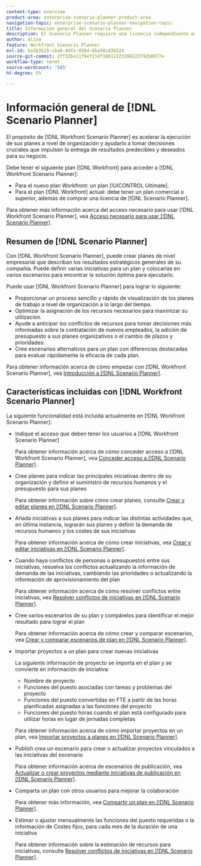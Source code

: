 ```yaml
---
content-type: overview
product-area: enterprise-scenario-planner-product-area
navigation-topic: enterprise-scenario-planner-navigation-topic
title: Información general del Scenario Planner
description: El Scenario Planner requiere una licencia independiente además de la licencia de Adobe Workfront.
author: Alina
feature: Workfront Scenario Planner
exl-id: ba3b3525-cba8-44fe-856d-8ba50cd3b524
source-git-commit: 2ff32ba11f9ef214f16b11323386223792b0877e
workflow-type: tm+mt
source-wordcount: '565'
ht-degree: 5%

---
```


# Información general de [!DNL Scenario Planner]

<!-- Audited: 1/2024 -->

El propósito de [!DNL Workfront Scenario Planner] es acelerar la ejecución de sus planes a nivel de organización y ayudarlo a tomar decisiones cruciales que impulsen la entrega de resultados predecibles y deseados para su negocio.

Debe tener el siguiente plan [!DNL Workfront] para acceder a [!DNL Workfront Scenario Planner]:

* Para el nuevo plan Workfront: un plan [!UICONTROL Ultimate].
* Para el plan [!DNL Workfront] actual: debe tener un plan comercial o superior, además de comprar una licencia de [!DNL Scenario Planner].

Para obtener más información acerca del acceso necesario para usar [!DNL Workfront Scenario Planner], vea [Acceso necesario para usar  [!DNL Scenario Planner]](access-needed-to-use-sp.md).

## Resumen de [!DNL Scenario Planner]

Con [!DNL Workfront Scenario Planner], puede crear planes de nivel empresarial que describan los resultados estratégicos generales de su compañía. Puede definir varias iniciativas para un plan y colocarlas en varios escenarios para encontrar la solución óptima para ejecutarlo.

Puede usar [!DNL Workfront Scenario Planner] para lograr lo siguiente:

* Proporcionar un proceso sencillo y rápido de visualización de los planes de trabajo a nivel de organización a lo largo del tiempo.
* Optimizar la asignación de los recursos necesarios para maximizar su utilización.
* Ayude a anticipar los conflictos de recursos para tomar decisiones más informadas sobre la contratación de nuevos empleados, la adición de presupuesto a sus planes organizativos o el cambio de plazos y prioridades.
* Cree escenarios alternativos para un plan con diferencias destacadas para evaluar rápidamente la eficacia de cada plan.

Para obtener información acerca de cómo empezar con [!DNL Workfront Scenario Planner], vea [Introducción a  [!DNL Scenario Planner]](../scenario-planner/get-started-with-scenario-planning.md).

## Características incluidas con [!DNL Workfront Scenario Planner]

La siguiente funcionalidad está incluida actualmente en [!DNL Workfront Scenario Planner]:

* Indique el acceso que deben tener los usuarios a [!DNL Workfront Scenario Planner]

  Para obtener información acerca de cómo conceder acceso a [!DNL Workfront Scenario Planner], vea [Conceder acceso a [!DNL Scenario Planner]](../administration-and-setup/add-users/configure-and-grant-access/grant-access-sp.md).

* Cree planes para indicar las principales iniciativas dentro de su organización y definir el suministro de recursos humanos y el presupuesto para sus planes

  Para obtener información sobre cómo crear planes, consulte [Crear y editar planes en [!DNL Scenario Planner]](../scenario-planner/create-and-edit-plans.md).

* Añada iniciativas a sus planes para indicar las distintas actividades que, en última instancia, lograrán sus planes y definir la demanda de recursos humanos y los costes de sus iniciativas

  Para obtener información acerca de cómo crear iniciativas, vea [Crear y editar iniciativas en [!DNL Scenario Planner]](../scenario-planner/create-and-edit-initiatives.md).

* Cuando haya conflictos de personas o presupuestos entre sus iniciativas, resuelva los conflictos actualizando la información de demanda de las iniciativas, cambiando las prioridades o actualizando la información de aprovisionamiento del plan

  Para obtener información acerca de cómo resolver conflictos entre iniciativas, vea [Resolver conflictos de iniciativas en [!DNL Scenario Planner]](../scenario-planner/resolve-conflicts-in-sp.md).

* Cree varios escenarios de su plan y compárelos para identificar el mejor resultado para lograr el plan

  Para obtener información acerca de cómo crear y comparar escenarios, vea [Crear y comparar escenarios de plan en [!DNL Scenario Planner]](../scenario-planner/create-and-compare-scenarios-for-a-plan.md).

* Importar proyectos a un plan para crear nuevas iniciativas

  La siguiente información de proyecto se importa en el plan y se convierte en información de iniciativa:

   * Nombre de proyecto
   * Funciones del puesto asociadas con tareas y problemas del proyecto
   * Funciones del puesto convertidas en FTE a partir de las horas planificadas asignadas a las funciones del proyecto
   * Funciones del puesto horas cuando el plan está configurado para utilizar horas en lugar de jornadas completas

  Para obtener información acerca de cómo importar proyectos en un plan, vea [Importar proyectos a planes en [!DNL Scenario Planner]](../scenario-planner/import-projects-to-plans.md).

* Publish crea un escenario para crear o actualizar proyectos vinculados a las iniciativas del escenario

  Para obtener información acerca de escenarios de publicación, vea [Actualizar o crear proyectos mediante iniciativas de publicación en [!DNL Scenario Planner]](../scenario-planner/publish-scenarios-update-projects.md).

* Comparta un plan con otros usuarios para mejorar la colaboración

  Para obtener más información, vea [Compartir un plan en [!DNL Scenario Planner]](../scenario-planner/share-a-plan.md).

* Estimar o ajustar mensualmente las funciones del puesto requeridas o la información de Costes fijos, para cada mes de la duración de una iniciativa

  Para obtener información sobre la estimación de recursos para iniciativas, consulte [Resolver conflictos de iniciativas en [!DNL Scenario Planner]](../scenario-planner/resolve-conflicts-in-sp.md).
